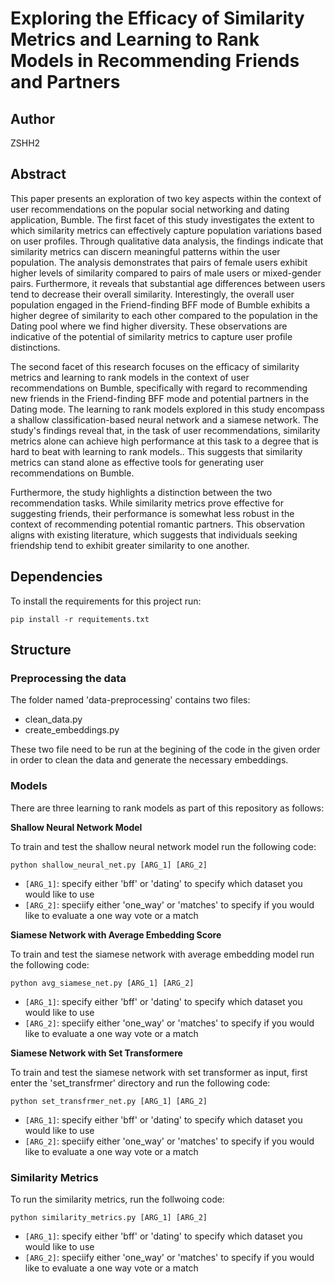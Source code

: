 # Exploring the Efficacy of Similarity Metrics and Learning to Rank Models in Recommending Friends and Partners 

## Author

ZSHH2

## Abstract

This paper presents an exploration of two key aspects within the context of user recommendations on the popular social networking and dating application, Bumble. The first facet of this study investigates the extent to which similarity metrics can effectively capture population variations based on user profiles. Through qualitative data analysis, the findings indicate that similarity metrics can discern meaningful patterns within the user population. The analysis demonstrates that pairs of female users exhibit higher levels of similarity compared to pairs of male users or mixed-gender pairs. Furthermore, it reveals that substantial age differences between users tend to decrease their overall similarity. Interestingly, the overall user population engaged in the Friend-finding BFF mode of Bumble exhibits a higher degree of similarity to each other compared to the population in the Dating pool where we find higher diversity. These observations are indicative of the potential of similarity metrics to capture user profile distinctions.

The second facet of this research focuses on the efficacy of similarity metrics and learning to rank models in the context of user recommendations on Bumble, specifically with regard to recommending new friends in the Friend-finding BFF mode and potential partners in the Dating mode. The learning to rank models explored in this study encompass a shallow classification-based neural network and a siamese network. The study's findings reveal that, in the task of user recommendations, similarity metrics alone can achieve high performance at this task to a degree that is hard to beat with learning to rank models.. This suggests that similarity metrics can stand alone as effective tools for generating user recommendations on Bumble.

Furthermore, the study highlights a distinction between the two recommendation tasks. While similarity metrics prove effective for suggesting friends, their performance is somewhat less robust in the context of recommending potential romantic partners. This observation aligns with existing literature, which suggests that individuals seeking friendship tend to exhibit greater similarity to one another. 

## Dependencies

To install the requirements for this project run:

```
pip install -r requitements.txt
```

## Structure

### Preprocessing the data

The folder named 'data-preprocessing' contains two files:
* clean_data.py
* create_embeddings.py

These two file need to be run at the begining of the code in the given order in order to clean the data and generate the necessary embeddings. 


### Models

There are three learning to rank models as part of this repository as follows:

**Shallow Neural Network Model**

To train and test the shallow neural network model run the following code:

```
python shallow_neural_net.py [ARG_1] [ARG_2]
```

- `[ARG_1]`: specify either 'bff' or 'dating' to specify which dataset you would like to use
- `[ARG_2]`: speciify either 'one_way' or 'matches' to specify if you would like to evaluate a one way vote or a match


**Siamese Network with Average Embedding Score**

To train and test the siamese network with average embedding model run the following code:

```
python avg_siamese_net.py [ARG_1] [ARG_2]
```

- `[ARG_1]`: specify either 'bff' or 'dating' to specify which dataset you would like to use
- `[ARG_2]`: speciify either 'one_way' or 'matches' to specify if you would like to evaluate a one way vote or a match


**Siamese Network with Set Transformere**

To train and test the siamese network with set transformer as input, first enter the 'set_transfrmer' directory and run the following code:

```
python set_transfrmer_net.py [ARG_1] [ARG_2]
```

- `[ARG_1]`: specify either 'bff' or 'dating' to specify which dataset you would like to use
- `[ARG_2]`: speciify either 'one_way' or 'matches' to specify if you would like to evaluate a one way vote or a match


### Similarity Metrics

To run the similarity metrics, run the follwoing code: 

```
python similarity_metrics.py [ARG_1] [ARG_2]
```

- `[ARG_1]`: specify either 'bff' or 'dating' to specify which dataset you would like to use
- `[ARG_2]`: speciify either 'one_way' or 'matches' to specify if you would like to evaluate a one way vote or a match


